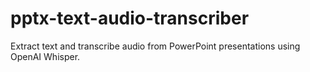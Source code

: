# pptx-text-audio-transcriber
Extract text and transcribe audio from PowerPoint presentations using OpenAI Whisper.
